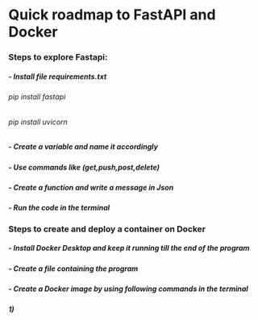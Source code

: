 <h1> Quick roadmap to FastAPI and Docker</h1>
<h3>Steps to explore Fastapi:</h3>
<h5>- Install file requirements.txt</h5>
<h6> pip install fastapi </h6> 
<h6>pip install uvicorn </h6>
<h5>- Create a variable and name it accordingly</h5>
<h5>- Use commands like (get,push,post,delete)</h5>
<h5>- Create a function and write a message in Json</h5>
<h5>- Run the code in the terminal</h5>

<h3>Steps to create and deploy a container on Docker</h3>
<h5>- Install Docker Desktop and keep it running till the end of the program</h5>
<h5>- Create a file containing the program</h5>
<h5>- Create a Docker image by using following commands in the terminal</h5>
<h5> 1) </h5>
